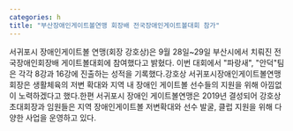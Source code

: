 ```yaml
---
categories: h
title: "부산장애인게이트볼연맹 회장배 전국장애인게이트볼대회 참가"
---
```

서귀포시 장애인게이트볼 연맹(회장 강호상)은 9월 28일~29일 부산시에서 치뤄진 전국장애인회장배 게이트볼대회에 참여했다고 밝혔다. 이번 대회에서 "파랑새", "안덕"팀은 각각 8강과 16강에 진출하는 성적을 기록했다.강호상 서귀포시장애인게이트볼연맹회장은 생활체육의 저변 확대와 지역 내 장애인 게이트볼 선수들의 지원을 위해 아낌없이 노력하겠다고 했다.한편 서귀포시 장애인 게이트볼연맹은 2019년 결성되어 강호상 초대회장과 임원들은 지역 장애인게이트볼 저변확대와 선수 발굴, 클럽 지원을 위해 다양한 사업을 운영하고 있다.